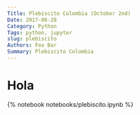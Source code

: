 ```yaml
---
Title: Plebiscito Colombia (October 2nd)
Date: 2017-06-28
Category: Python
Tags: python, jupyter
slug: plebiscito
Authors: Foo Bar
Summary: Plebiscito Colombia
---
```


# Hola



{% notebook notebooks/plebiscito.ipynb %}